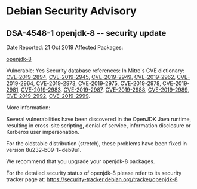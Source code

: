 
Debian Security Advisory
========================


DSA-4548-1 openjdk-8 -- security update
---------------------------------------



Date Reported:
21 Oct 2019
Affected Packages:

[openjdk-8](https://packages.debian.org/src:openjdk-8)

Vulnerable:
Yes
Security database references:
In Mitre's CVE dictionary: [CVE-2019-2894](https://security-tracker.debian.org/tracker/CVE-2019-2894), [CVE-2019-2945](https://security-tracker.debian.org/tracker/CVE-2019-2945), [CVE-2019-2949](https://security-tracker.debian.org/tracker/CVE-2019-2949), [CVE-2019-2962](https://security-tracker.debian.org/tracker/CVE-2019-2962), [CVE-2019-2964](https://security-tracker.debian.org/tracker/CVE-2019-2964), [CVE-2019-2973](https://security-tracker.debian.org/tracker/CVE-2019-2973), [CVE-2019-2975](https://security-tracker.debian.org/tracker/CVE-2019-2975), [CVE-2019-2978](https://security-tracker.debian.org/tracker/CVE-2019-2978), [CVE-2019-2981](https://security-tracker.debian.org/tracker/CVE-2019-2981), [CVE-2019-2983](https://security-tracker.debian.org/tracker/CVE-2019-2983), [CVE-2019-2987](https://security-tracker.debian.org/tracker/CVE-2019-2987), [CVE-2019-2988](https://security-tracker.debian.org/tracker/CVE-2019-2988), [CVE-2019-2989](https://security-tracker.debian.org/tracker/CVE-2019-2989), [CVE-2019-2992](https://security-tracker.debian.org/tracker/CVE-2019-2992), [CVE-2019-2999](https://security-tracker.debian.org/tracker/CVE-2019-2999).  

More information:

Several vulnerabilities have been discovered in the OpenJDK Java
runtime, resulting in cross-site scripting, denial of service, information
disclosure or Kerberos user impersonation.


For the oldstable distribution (stretch), these problems have been fixed
in version 8u232-b09-1~deb9u1.


We recommend that you upgrade your openjdk-8 packages.


For the detailed security status of openjdk-8 please refer to
its security tracker page at:
<https://security-tracker.debian.org/tracker/openjdk-8>





